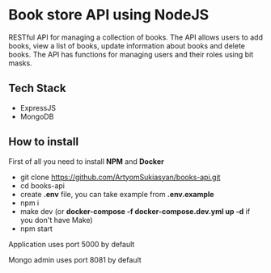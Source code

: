 # Book store API using NodeJS

RESTful API for managing a collection of books. The API allows users to add books, view a list of books, update
information about books and delete books. The API has functions for
managing users and their roles using bit masks.

## Tech Stack
- ExpressJS
- MongoDB

## How to install
First of all you need to install **NPM** and **Docker**

- git clone https://github.com/ArtyomSukiasyan/books-api.git
- cd books-api
- create **.env** file, you can take example from **.env.example**
- npm i
- make dev (or **docker-compose -f docker-compose.dev.yml up -d** if you don't have Make)
- npm start

Application uses port 5000 by default

Mongo admin uses port 8081 by default